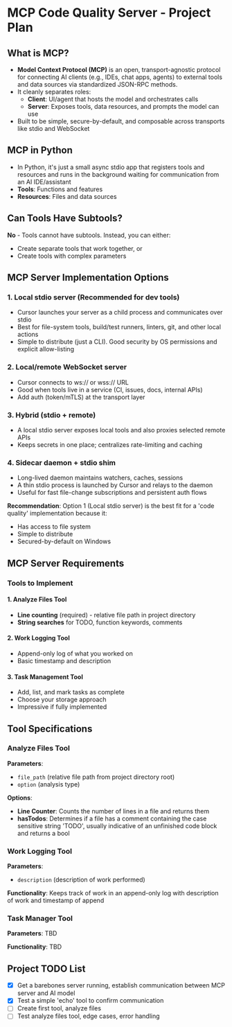 # MCP Code Quality Server - Project Plan

## What is MCP?

- **Model Context Protocol (MCP)** is an open, transport-agnostic protocol for connecting AI clients (e.g., IDEs, chat apps, agents) to external tools and data sources via standardized JSON-RPC methods.
- It cleanly separates roles:
  - **Client**: UI/agent that hosts the model and orchestrates calls
  - **Server**: Exposes tools, data resources, and prompts the model can use
- Built to be simple, secure-by-default, and composable across transports like stdio and WebSocket

## MCP in Python

- In Python, it's just a small async stdio app that registers tools and resources and runs in the background waiting for communication from an AI IDE/assistant
- **Tools**: Functions and features
- **Resources**: Files and data sources

## Can Tools Have Subtools?

**No** - Tools cannot have subtools. Instead, you can either:
- Create separate tools that work together, or
- Create tools with complex parameters

## MCP Server Implementation Options

### 1. Local stdio server (Recommended for dev tools)
- Cursor launches your server as a child process and communicates over stdio
- Best for file-system tools, build/test runners, linters, git, and other local actions
- Simple to distribute (just a CLI). Good security by OS permissions and explicit allow-listing

### 2. Local/remote WebSocket server
- Cursor connects to ws:// or wss:// URL
- Good when tools live in a service (CI, issues, docs, internal APIs)
- Add auth (token/mTLS) at the transport layer

### 3. Hybrid (stdio + remote)
- A local stdio server exposes local tools and also proxies selected remote APIs
- Keeps secrets in one place; centralizes rate-limiting and caching

### 4. Sidecar daemon + stdio shim
- Long-lived daemon maintains watchers, caches, sessions
- A thin stdio process is launched by Cursor and relays to the daemon
- Useful for fast file-change subscriptions and persistent auth flows

**Recommendation**: Option 1 (Local stdio server) is the best fit for a 'code quality' implementation because it:
- Has access to file system
- Simple to distribute
- Secured-by-default on Windows

## MCP Server Requirements

### Tools to Implement

#### 1. Analyze Files Tool
- **Line counting** (required) - relative file path in project directory
- **String searches** for TODO, function keywords, comments

#### 2. Work Logging Tool
- Append-only log of what you worked on
- Basic timestamp and description

#### 3. Task Management Tool
- Add, list, and mark tasks as complete
- Choose your storage approach
- Impressive if fully implemented

## Tool Specifications

### Analyze Files Tool

**Parameters**: 
- `file_path` (relative file path from project directory root)
- `option` (analysis type)

**Options**:
- **Line Counter**: Counts the number of lines in a file and returns them
- **hasTodos**: Determines if a file has a comment containing the case sensitive string 'TODO', usually indicative of an unfinished code block and returns a bool

### Work Logging Tool

**Parameters**:
- `description` (description of work performed)

**Functionality**: Keeps track of work in an append-only log with description of work and timestamp of append

### Task Manager Tool

**Parameters**: TBD

**Functionality**: TBD

## Project TODO List

- [x] Get a barebones server running, establish communication between MCP server and AI model
- [x] Test a simple 'echo' tool to confirm communication
- [ ] Create first tool, analyze files
- [ ] Test analyze files tool, edge cases, error handling